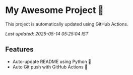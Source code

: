 # My Awesome Project 🚀

This project is automatically updated using GitHub Actions.

_Last updated: 2025-05-14 05:25:04 IST_

## Features
- Auto-update README using Python 🐍
- Auto Git push with GitHub Actions 🤖
